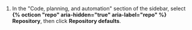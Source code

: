 1. In the "Code, planning, and automation" section of the sidebar, select **{% octicon "repo" aria-hidden="true" aria-label="repo" %} Repository**, then click **Repository defaults**.
